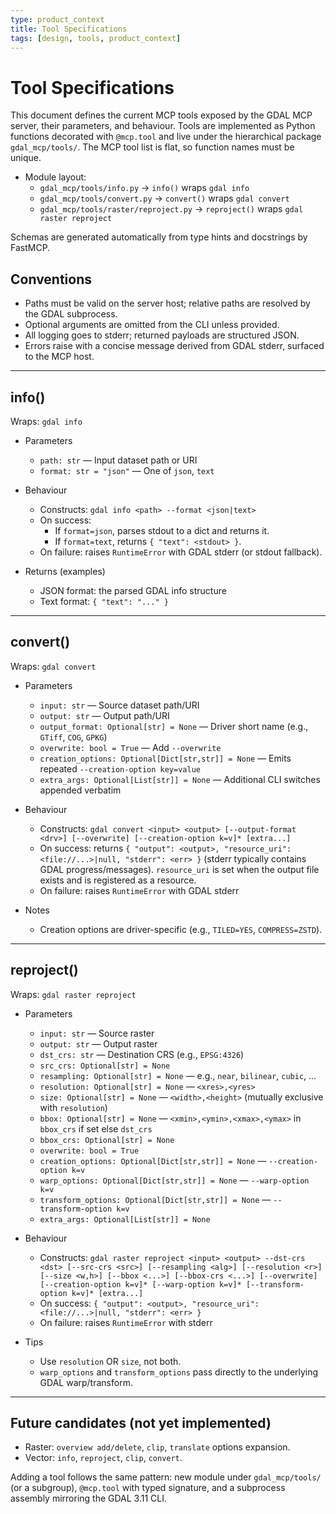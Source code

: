 ```yaml
---
type: product_context
title: Tool Specifications
tags: [design, tools, product_context]
---
```


# Tool Specifications

This document defines the current MCP tools exposed by the GDAL MCP server, their parameters, and behaviour. Tools are implemented as Python functions decorated with `@mcp.tool` and live under the hierarchical package `gdal_mcp/tools/`. The MCP tool list is flat, so function names must be unique.

- Module layout:
  - `gdal_mcp/tools/info.py` → `info()` wraps `gdal info`
  - `gdal_mcp/tools/convert.py` → `convert()` wraps `gdal convert`
  - `gdal_mcp/tools/raster/reproject.py` → `reproject()` wraps `gdal raster reproject`

Schemas are generated automatically from type hints and docstrings by FastMCP.

## Conventions

- Paths must be valid on the server host; relative paths are resolved by the GDAL subprocess.
- Optional arguments are omitted from the CLI unless provided.
- All logging goes to stderr; returned payloads are structured JSON.
- Errors raise with a concise message derived from GDAL stderr, surfaced to the MCP host.

---

## info()

Wraps: `gdal info`

- Parameters
  - `path: str` — Input dataset path or URI
  - `format: str = "json"` — One of `json`, `text`

- Behaviour
  - Constructs: `gdal info <path> --format <json|text>`
  - On success:
    - If `format=json`, parses stdout to a dict and returns it.
    - If `format=text`, returns `{ "text": <stdout> }`.
  - On failure: raises `RuntimeError` with GDAL stderr (or stdout fallback).

- Returns (examples)
  - JSON format: the parsed GDAL info structure
  - Text format: `{ "text": "..." }`

---

## convert()

Wraps: `gdal convert`

- Parameters
  - `input: str` — Source dataset path/URI
  - `output: str` — Output path/URI
  - `output_format: Optional[str] = None` — Driver short name (e.g., `GTiff`, `COG`, `GPKG`)
  - `overwrite: bool = True` — Add `--overwrite`
  - `creation_options: Optional[Dict[str,str]] = None` — Emits repeated `--creation-option key=value`
  - `extra_args: Optional[List[str]] = None` — Additional CLI switches appended verbatim

- Behaviour
  - Constructs: `gdal convert <input> <output> [--output-format <drv>] [--overwrite] [--creation-option k=v]* [extra...]`
  - On success: returns `{ "output": <output>, "resource_uri": <file://...>|null, "stderr": <err> }` (stderr typically contains GDAL progress/messages). `resource_uri` is set when the output file exists and is registered as a resource.
  - On failure: raises `RuntimeError` with GDAL stderr

- Notes
  - Creation options are driver-specific (e.g., `TILED=YES`, `COMPRESS=ZSTD`).

---

## reproject()

Wraps: `gdal raster reproject`

- Parameters
  - `input: str` — Source raster
  - `output: str` — Output raster
  - `dst_crs: str` — Destination CRS (e.g., `EPSG:4326`)
  - `src_crs: Optional[str] = None`
  - `resampling: Optional[str] = None` — e.g., `near`, `bilinear`, `cubic`, ...
  - `resolution: Optional[str] = None` — `<xres>,<yres>`
  - `size: Optional[str] = None` — `<width>,<height>` (mutually exclusive with `resolution`)
  - `bbox: Optional[str] = None` — `<xmin>,<ymin>,<xmax>,<ymax>` in `bbox_crs` if set else `dst_crs`
  - `bbox_crs: Optional[str] = None`
  - `overwrite: bool = True`
  - `creation_options: Optional[Dict[str,str]] = None` — `--creation-option k=v`
  - `warp_options: Optional[Dict[str,str]] = None` — `--warp-option k=v`
  - `transform_options: Optional[Dict[str,str]] = None` — `--transform-option k=v`
  - `extra_args: Optional[List[str]] = None`

- Behaviour
  - Constructs: `gdal raster reproject <input> <output> --dst-crs <dst> [--src-crs <src>] [--resampling <alg>] [--resolution <r>] [--size <w,h>] [--bbox <...>] [--bbox-crs <...>] [--overwrite] [--creation-option k=v]* [--warp-option k=v]* [--transform-option k=v]* [extra...]`
  - On success: `{ "output": <output>, "resource_uri": <file://...>|null, "stderr": <err> }`
  - On failure: raises `RuntimeError` with stderr

- Tips
  - Use `resolution` OR `size`, not both.
  - `warp_options` and `transform_options` pass directly to the underlying GDAL warp/transform.

---

## Future candidates (not yet implemented)

- Raster: `overview add/delete`, `clip`, `translate` options expansion.
- Vector: `info`, `reproject`, `clip`, `convert`.

Adding a tool follows the same pattern: new module under `gdal_mcp/tools/` (or a subgroup), `@mcp.tool` with typed signature, and a subprocess assembly mirroring the GDAL 3.11 CLI.
